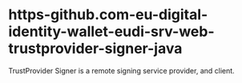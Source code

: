 # https-github.com-eu-digital-identity-wallet-eudi-srv-web-trustprovider-signer-java
TrustProvider Signer is a remote signing service provider, and client.
